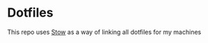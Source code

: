 # Dotfiles

This repo uses [Stow](https://www.gnu.org/software/stow/) as a way of linking all dotfiles for my machines
